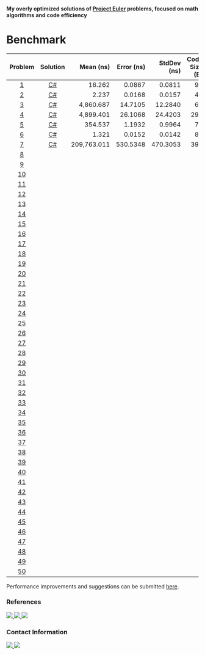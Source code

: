 #### My overly optimized solutions of [Project Euler](https://projecteuler.net) problems, focused on math algorithms and code efficiency

# Benchmark

| Problem                                   | Solution                                                                        | Mean (ns)   | Error (ns) | StdDev (ns) | Code Size (B) | Allocated (B) |
| :---------------------------------------: | :-----------------------------------------------------------------------------: | ----------: | ---------: | ----------: | ------------: | ------------: |
| [1](https://projecteuler.net/problem=1)   | [C#](https://github.com/KimTisott/ProjectEuler/blob/main/Solutions/Problem1.cs) |      16.262 |     0.0867 |      0.0811 |            96 | -             |
| [2](https://projecteuler.net/problem=2)   | [C#](https://github.com/KimTisott/ProjectEuler/blob/main/Solutions/Problem2.cs) |       2.237 |     0.0168 |      0.0157 |            41 | -             |
| [3](https://projecteuler.net/problem=3)   | [C#](https://github.com/KimTisott/ProjectEuler/blob/main/Solutions/Problem3.cs) |   4,860.687 |    14.7105 |     12.2840 |            68 | -             |
| [4](https://projecteuler.net/problem=4)   | [C#](https://github.com/KimTisott/ProjectEuler/blob/main/Solutions/Problem4.cs) |   4,899.401 |    26.1068 |     24.4203 |           294 | -             |
| [5](https://projecteuler.net/problem=5)   | [C#](https://github.com/KimTisott/ProjectEuler/blob/main/Solutions/Problem5.cs) |     354.537 |     1.1932 |      0.9964 |            70 | -             |
| [6](https://projecteuler.net/problem=6)   | [C#](https://github.com/KimTisott/ProjectEuler/blob/main/Solutions/Problem6.cs) |       1.321 |     0.0152 |      0.0142 |            83 | -             |
| [7](https://projecteuler.net/problem=7)   | [C#](https://github.com/KimTisott/ProjectEuler/blob/main/Solutions/Problem7.cs) | 209,763.011 |   530.5348 |    470.3053 |           391 |       105,464 |
| [8](https://projecteuler.net/problem=8)   | 
| [9](https://projecteuler.net/problem=9)   | 
| [10](https://projecteuler.net/problem=10) |
| [11](https://projecteuler.net/problem=11) |
| [12](https://projecteuler.net/problem=12) |
| [13](https://projecteuler.net/problem=13) |
| [14](https://projecteuler.net/problem=14) |
| [15](https://projecteuler.net/problem=15) |
| [16](https://projecteuler.net/problem=16) |
| [17](https://projecteuler.net/problem=17) |
| [18](https://projecteuler.net/problem=18) |
| [19](https://projecteuler.net/problem=19) |
| [20](https://projecteuler.net/problem=20) |
| [21](https://projecteuler.net/problem=21) |
| [22](https://projecteuler.net/problem=22) |
| [23](https://projecteuler.net/problem=23) |
| [24](https://projecteuler.net/problem=24) |
| [25](https://projecteuler.net/problem=25) |
| [26](https://projecteuler.net/problem=26) |
| [27](https://projecteuler.net/problem=27) |
| [28](https://projecteuler.net/problem=28) |
| [29](https://projecteuler.net/problem=29) |
| [30](https://projecteuler.net/problem=30) |
| [31](https://projecteuler.net/problem=31) |
| [32](https://projecteuler.net/problem=32) |
| [33](https://projecteuler.net/problem=33) |
| [34](https://projecteuler.net/problem=34) |
| [35](https://projecteuler.net/problem=35) |
| [36](https://projecteuler.net/problem=36) |
| [37](https://projecteuler.net/problem=37) |
| [38](https://projecteuler.net/problem=38) |
| [39](https://projecteuler.net/problem=39) |
| [40](https://projecteuler.net/problem=40) |
| [41](https://projecteuler.net/problem=41) |
| [42](https://projecteuler.net/problem=42) |
| [43](https://projecteuler.net/problem=43) |
| [44](https://projecteuler.net/problem=44) |
| [45](https://projecteuler.net/problem=45) |
| [46](https://projecteuler.net/problem=46) |
| [47](https://projecteuler.net/problem=47) |
| [48](https://projecteuler.net/problem=48) |
| [49](https://projecteuler.net/problem=49) |
| [50](https://projecteuler.net/problem=50) |

Performance improvements and suggestions can be submitted [here](https://github.com/KimTisott/ProjectEuler/issues/new).

### References

<a href="https://projecteuler.net">
  <img src="https://projecteuler.net/themes/20210213/logo_default.png">
</a>
<a href="https://projecteuler.chat">
  <img src="https://projecteuler.chat/ext/euler13/pechat/styles/prosilver/theme/images/site_logo.png">
</a>
<a href="https://mathoverflow.net">
  <img src="https://cdn.sstatic.net/Sites/mathoverflow/Img/logo.svg?v=3a674b060adf">
</a>

### Contact Information

<a href="https://www.linkedin.com/in/kim-tisott-58133815b">
  <img src="https://cdn2.iconfinder.com/data/icons/social-media-2285/512/1_Linkedin_unofficial_colored_svg-64.png">
</a>
<a href="https://www.hackerrank.com/kim_nicolay">
  <img src="https://cdn4.iconfinder.com/data/icons/logos-and-brands/512/160_Hackerrank_logo_logos-64.png">
</a>

